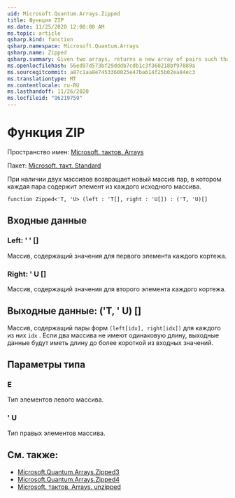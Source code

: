 ```yaml
---
uid: Microsoft.Quantum.Arrays.Zipped
title: Функция ZIP
ms.date: 11/25/2020 12:00:00 AM
ms.topic: article
qsharp.kind: function
qsharp.namespace: Microsoft.Quantum.Arrays
qsharp.name: Zipped
qsharp.summary: Given two arrays, returns a new array of pairs such that each pair contains an element from each original array.
ms.openlocfilehash: 56ed97d573bf29dddb7cdb1c3f360218bf97889a
ms.sourcegitcommit: a87c1aa8e7453360025e47ba614f25b02ea84ec3
ms.translationtype: MT
ms.contentlocale: ru-RU
ms.lasthandoff: 11/26/2020
ms.locfileid: "96219759"
---
```

# <a name="zipped-function"></a>Функция ZIP

Пространство имен: [Microsoft. тактов. Arrays](xref:Microsoft.Quantum.Arrays)

Пакет: [Microsoft. такт. Standard](https://nuget.org/packages/Microsoft.Quantum.Standard)


При наличии двух массивов возвращает новый массив пар, в котором каждая пара содержит элемент из каждого исходного массива.

```qsharp
function Zipped<'T, 'U> (left : 'T[], right : 'U[]) : ('T, 'U)[]
```


## <a name="input"></a>Входные данные

### <a name="left--t"></a>Left: ' ' []

Массив, содержащий значения для первого элемента каждого кортежа.


### <a name="right--u"></a>Right: ' U []

Массив, содержащий значения для второго элемента каждого кортежа.



## <a name="output--tu"></a>Выходные данные: ('T, ' U) []

Массив, содержащий пары форм `(left[idx], right[idx])` для каждого из них `idx` . Если два массива не имеют одинаковую длину, выходные данные будут иметь длину до более короткой из входных значений.

## <a name="type-parameters"></a>Параметры типа

### <a name="t"></a>Е

Тип элементов левого массива.
### <a name="u"></a>' U

Тип правых элементов массива.

## <a name="see-also"></a>См. также:

- [Microsoft.Quantum.Arrays.Zipped3](xref:Microsoft.Quantum.Arrays.Zipped3)
- [Microsoft.Quantum.Arrays.Zipped4](xref:Microsoft.Quantum.Arrays.Zipped4)
- [Microsoft. тактов. Arrays. unzipped](xref:Microsoft.Quantum.Arrays.Unzipped)